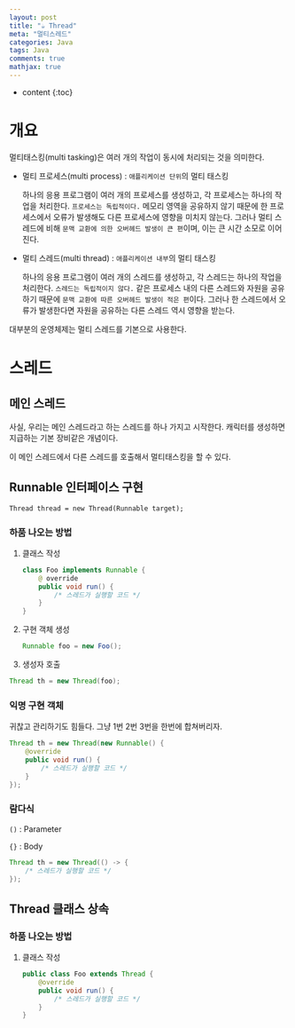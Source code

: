 ```yaml
---
layout: post
title: "☕ Thread"
meta: "멀티스레드"
categories: Java
tags: Java
comments: true
mathjax: true
---
```




* content
{:toc}
# 개요

멀티태스킹(multi tasking)은 여러 개의 작업이 동시에 처리되는 것을 의미한다.

- 멀티 프로세스(multi process) : `애플리케이션 단위`의 멀티 태스킹

  하나의 응용 프로그램이 여러 개의 프로세스를 생성하고, 각 프로세스는 하나의 작업을 처리한다. `프로세스는 독립적이다.` 메모리 영역을 공유하지 않기 때문에 한 프로세스에서 오류가 발생해도 다른 프로세스에 영향을 미치지 않는다.  그러나 멀티 스레드에 비해 `문맥 교환에 의한 오버헤드 발생이 큰 편`이며, 이는 큰 시간 소모로 이어진다.

  

- 멀티 스레드(multi thread) : `애플리케이션 내부`의 멀티 태스킹

  하나의 응용 프로그램이 여러 개의 스레드를 생성하고, 각 스레드는 하나의 작업을 처리한다.  `스레드는 독립적이지 않다.` 같은 프로세스 내의 다른 스레드와 자원을 공유하기 때문에 `문맥 교환에 따른 오버헤드 발생이 적은 편`이다. 그러나 한 스레드에서 오류가 발생한다면 자원을 공유하는 다른 스레드 역시 영향을 받는다.

대부분의 운영체제는 멀티 스레드를 기본으로 사용한다.



# 스레드

## 메인 스레드

사실, 우리는 메인 스레드라고 하는 스레드를 하나 가지고 시작한다. 캐릭터를 생성하면 지급하는 기본 장비같은 개념이다. 

이 메인 스레드에서 다른 스레드를 호출해서 멀티태스킹을 할 수 있다.

## Runnable 인터페이스 구현

```
Thread thread = new Thread(Runnable target);
```

### 하품 나오는 방법

1. 클래스 작성

   ```java
   class Foo implements Runnable {
       @ override
       public void run() {
           /* 스레드가 실행할 코드 */
       }
   }
   ```

1. 구현 객체 생성

   ```java
   Runnable foo = new Foo();
   ```

1.  생성자 호출

   ```java
   Thread th = new Thread(foo);
   ```

### 익명 구현 객체

귀찮고 관리하기도 힘들다. 그냥 1번 2번 3번을 한번에 합쳐버리자.

```java
Thread th = new Thread(new Runnable() {
    @override
    public void run() {
        /* 스레드가 실행할 코드 */
    }
});
```

### 람다식

`()` : Parameter

`{}` : Body

```java
Thread th = new Thread(() -> {
    /* 스레드가 실행할 코드 */
});
```

## Thread 클래스 상속

### 하품 나오는 방법

1. 클래스 작성

   ```java
   public class Foo extends Thread {
       @override
       public void run() {
           /* 스레드가 실행할 코드 */
       }
   }
   ```

   
